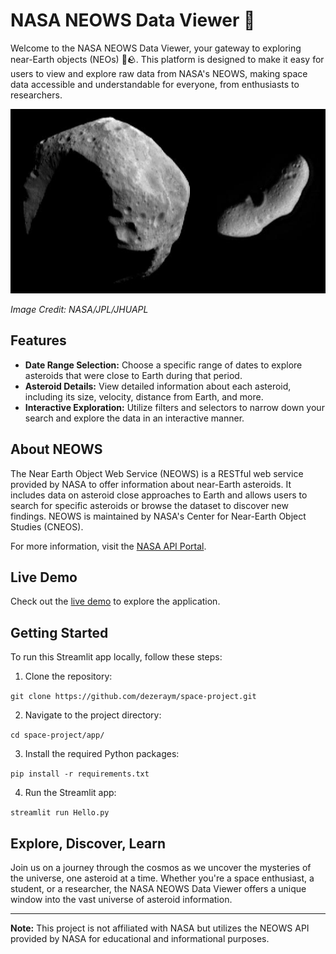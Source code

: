 # NASA NEOWS Data Viewer 🌌

Welcome to the NASA NEOWS Data Viewer, your gateway to exploring near-Earth objects (NEOs) 🚀🪨. This platform is designed to make it easy for users to view and explore raw data from NASA's NEOWS, making space data accessible and understandable for everyone, from enthusiasts to researchers.

![Asteroid Image](images/asteroid.jpeg)

*Image Credit: NASA/JPL/JHUAPL*

## Features

- **Date Range Selection:** Choose a specific range of dates to explore asteroids that were close to Earth during that period.
- **Asteroid Details:** View detailed information about each asteroid, including its size, velocity, distance from Earth, and more.
- **Interactive Exploration:** Utilize filters and selectors to narrow down your search and explore the data in an interactive manner.

## About NEOWS

The Near Earth Object Web Service (NEOWS) is a RESTful web service provided by NASA to offer information about near-Earth asteroids. It includes data on asteroid close approaches to Earth and allows users to search for specific asteroids or browse the dataset to discover new findings. NEOWS is maintained by NASA's Center for Near-Earth Object Studies (CNEOS).

For more information, visit the [NASA API Portal](https://api.nasa.gov/).

## Live Demo

Check out the [live demo](https://space-project.streamlit.app/) to explore the application.

## Getting Started

To run this Streamlit app locally, follow these steps:

1. Clone the repository:

`git clone https://github.com/dezeraym/space-project.git`

2. Navigate to the project directory:

`cd space-project/app/`

3. Install the required Python packages:

`pip install -r requirements.txt`

4. Run the Streamlit app:

`streamlit run Hello.py`


## Explore, Discover, Learn

Join us on a journey through the cosmos as we uncover the mysteries of the universe, one asteroid at a time. Whether you're a space enthusiast, a student, or a researcher, the NASA NEOWS Data Viewer offers a unique window into the vast universe of asteroid information.

---

**Note:** This project is not affiliated with NASA but utilizes the NEOWS API provided by NASA for educational and informational purposes.

